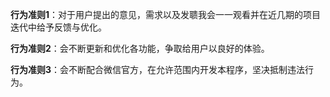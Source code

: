 **行为准则1**：对于用户提出的意见，需求以及发聩我会一一观看并在近几期的项目迭代中给予反馈与优化。

**行为准则2**：会不断更新和优化各功能，争取给用户以良好的体验。

**行为准则3**：会不断配合微信官方，在允许范围内开发本程序，坚决抵制违法行为。

